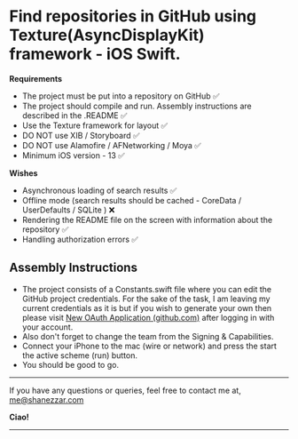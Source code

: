 # Find repositories in GitHub using Texture(AsyncDisplayKit) framework - iOS Swift.

**Requirements**
 - The project must be put into a repository on GitHub ✅
 - The project should compile and run. Assembly instructions are described in the .README ✅
 - Use the Texture framework for layout ✅
 - DO NOT use XIB / Storyboard ✅
 - DO NOT use Alamofire / AFNetworking / Moya ✅
 - Minimum iOS version - 13 ✅

**Wishes**  
- Asynchronous loading of search results ✅
- Offline mode (search results should be cached - CoreData / UserDefaults / SQLite ) ❌
- Rendering the README file on the screen with information about the repository ✅
- Handling authorization errors ✅

## Assembly Instructions

- The project consists of a Constants.swift file where you can edit the GitHub project credentials. For the sake of the task, I am leaving my current credentials as it is but if you wish to generate your own then please visit [New OAuth Application (github.com)](https://github.com/settings/applications/new) after logging in with your account.
- Also don't forget to change the team from the Signing & Capabilities.
- Connect your iPhone to the mac (wire or network) and press the start the active scheme (run) button.
- You should be good to go.

---

If you have any questions or queries, feel free to contact me at,
<br>
[me@shanezzar.com](mailto:me@shanezzar.com)

**Ciao!**

---
